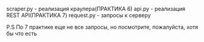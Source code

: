 scraper.py - реализация краулера(ПРАКТИКА 6)
api.py - реализация REST API(ПРАКТИКА 7)
request.py - запросы к серверу

P.S
По 7 практике еще не все запросы, но посмотрите, пожалуйста, хотя бы что есть
